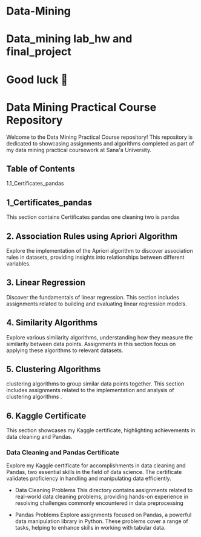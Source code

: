 # Data-Mining
# Data_mining lab_hw and final_project
# Good luck 🤞 
# Data Mining Practical Course Repository

Welcome to the Data Mining Practical Course repository! This repository is dedicated to showcasing assignments and algorithms completed as part of my data mining practical coursework at Sana'a University.

## Table of Contents
    
1.1_Certificates_pandas

## 1_Certificates_pandas
This section contains Certificates pandas one cleaning two is pandas

## 2. Association Rules using Apriori Algorithm
Explore the implementation of the Apriori algorithm to discover association rules in datasets, providing insights into relationships between different variables.

## 3. Linear Regression
Discover the fundamentals of linear regression. This section includes assignments related to building and evaluating linear regression models.

## 4. Similarity Algorithms
Explore various similarity algorithms, understanding how they measure the similarity between data points. Assignments in this section focus on applying these algorithms to relevant datasets.

## 5. Clustering Algorithms
clustering algorithms to group similar data points together. This section includes assignments related to the implementation and analysis of clustering algorithms .

## 6. Kaggle Certificate
This section showcases my Kaggle certificate, highlighting achievements in data cleaning and Pandas.

### Data Cleaning and Pandas Certificate
Explore my Kaggle certificate for accomplishments in data cleaning and Pandas, two essential skills in the field of data science. The certificate validates proficiency in handling and manipulating data efficiently.
-	Data Cleaning Problems This directory contains assignments related to real-world data cleaning problems, providing hands-on experience in resolving challenges commonly encountered in data preprocessing
			 
- Pandas Problems
	Explore assignments focused on Pandas, a powerful data manipulation library in Python. These problems cover a range of tasks, helping to enhance skills in working       with tabular data.<br> 

